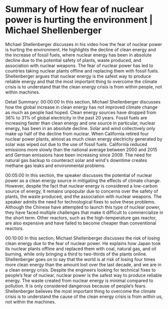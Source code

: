 # Summary of How fear of nuclear power is hurting the environment | Michael Shellenberger

Michael Shellenberger discusses in his video how the fear of nuclear power is hurting the environment. He highlights the decline of clean energy and the increase of fossil fuels, where nuclear energy has been in absolute decline due to the potential safety of plants, waste produced, and association with nuclear weapons. The fear of nuclear power has led to countries taking nuclear plants offline and replacing them with fossil fuels. Shellenberger argues that nuclear energy is the safest way to produce reliable energy and that the most important thing to overcome the climate crisis is to understand that the clean energy crisis is from within people, not within machines.

Detail Summary: 
00:00:00
In this section, Michael Shellenberger discusses how the global increase in clean energy has not improved climate change as much as people had hoped. Clean energy sources have dropped from 36% to 31% of global electricity in the past 20 years. Fossil fuels are increasing faster than clean energy and one source in particular, nuclear energy, has been in an absolute decline. Solar and wind collectively only make up half of the decline from nuclear. When California retired four nuclear power plants, almost as much clean energy electricity generated by solar was wiped out due to the use of fossil fuels. California reduced emissions more slowly than the national average between 2000 and 2015 and German emissions have been increasing since 2009. The need for natural gas backup to counteract solar and wind's downtime creates methane gas leaks and environmental problems.

00:05:00
In this section, the speaker discusses the potential of nuclear power as a clean energy source in mitigating the effects of climate change. However, despite the fact that nuclear energy is considered a low-carbon source of energy, it remains unpopular due to concerns over the safety of plants, the waste produced, and the association with nuclear weapons. The speaker admits the need for technological fixes to solve these problems. Although the Chinese have attempted to launch this type of nuclear power, they have faced multiple challenges that make it difficult to commercialize in the short term. Other reactors, such as the high-temperature gas reactor, are also expensive and have failed to become cheaper than conventional reactors.

00:10:00
In this section, Michael Shellenberger discusses the risk of losing clean energy due to the fear of nuclear power. He explains how Japan took its nuclear plants offline and replaced them with coal, natural gas, and oil burning, while only bringing a third to two-thirds of the plants online. Shellenberger goes on to say that the world is at risk of losing four times more clean energy than the amount lost over the last decade, and we are in a clean energy crisis. Despite the engineers looking for technical fixes to people’s fear of nuclear, nuclear power is the safest way to produce reliable energy. The waste created from nuclear energy is minimal compared to pollution. It is only considered dangerous because of people’s fears. Shellenberger believes the most important thing to overcome the climate crisis is to understand the cause of the clean energy crisis is from within us, not within the machines.

